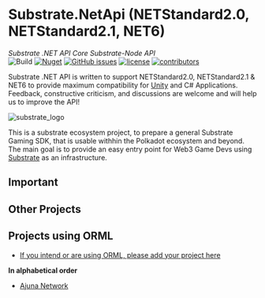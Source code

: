 # Substrate.NetApi (NETStandard2.0, NETStandard2.1, NET6)
*Substrate .NET API Core Substrate-Node API*  
![Build](https://github.com/SubstrateGaming/Substrate.NetApi/actions/workflows/build.yml/badge.svg)
[![Nuget](https://img.shields.io/nuget/v/Substrate.NetApi)](https://www.nuget.org/packages/Substrate.NetApi/)
[![GitHub issues](https://img.shields.io/github/issues/SubstrateGaming/Substrate.NetApi.svg)](https://github.com/SubstrateGaming/Substrate.NetApi/issues)
[![license](https://img.shields.io/github/license/SubstrateGaming/Substrate.NetApi)](https://github.com/SubstrateGaming/Substrate.NetApi/blob/origin/LICENSE)
[![contributors](https://img.shields.io/github/contributors/SubstrateGaming/Substrate.NetApi)](https://github.com/SubstrateGaming/Substrate.NetApi/graphs/contributors)  

Substrate .NET API is written to support NETStandard2.0, NETStandard2.1 & NET6 to provide maximum compatibility for [Unity](https://unity.com/) and C# Applications. Feedback, constructive criticism, and discussions are welcome and will help us to improve the API!

![substrate_logo](https://user-images.githubusercontent.com/17710198/226900880-a79a0d24-5335-4a87-b198-3e9e7e3988de.png)

This is a substrate ecosystem project, to prepare a general Substrate Gaming SDK, that is usable withhin the Polkadot ecosystem and beyond. The main goal is to provide an easy entry point for Web3 Game Devs using [Substrate](https://github.com/paritytech/substrate) as an infrastructure.

## Important

## Other Projects

## Projects using ORML
- [If you intend or are using ORML, please add your project here](https://github.com/SubstrateGaming/Substrate.NetApi/edit/master/README.md)  
  
**In alphabetical order**  

- [Ajuna Network](https://github.com/ajuna-network/Ajuna)

